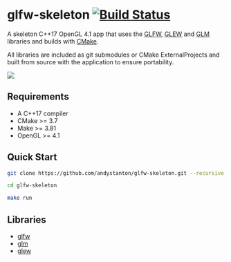 # glfw-skeleton [![Build Status](https://travis-ci.org/andystanton/glfw-skeleton.svg?branch=master)](https://travis-ci.org/andystanton/glfw-skeleton)

A skeleton C++17 OpenGL 4.1 app that uses the [GLFW](http://www.glfw.org), [GLEW](http://glew.sourceforge.net/) and [GLM](http://glm.g-truc.net/) libraries and builds with [CMake](http://www.cmake.org/).

All libraries are included as git submodules or CMake ExternalProjects and built from source with the application to ensure portability.

![](http://andystanton.github.io/glfw-skeleton/images/content/4.0/glfw-skeleton.png)

## Requirements

* A C++17 compiler
* CMake >= 3.7
* Make >= 3.81
* OpenGL >= 4.1

## Quick Start

```sh
git clone https://github.com/andystanton/glfw-skeleton.git --recursive

cd glfw-skeleton

make run
```

## Libraries

* [glfw](http://www.glfw.org/)
* [glm](http://glm.g-truc.net/)
* [glew](http://glew.sourceforge.net/)
